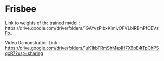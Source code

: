# Frisbee


Link to weights of the trained model : https://drive.google.com/drive/folders/1GAYyzPjbxKimIvOFVLbiRBmPfOEVzFo_

Video Demonstration Link : https://drive.google.com/drive/folders/1uK1bbTRmShMapIH7X6pE4tTpChPSqcR7?usp=sharing
